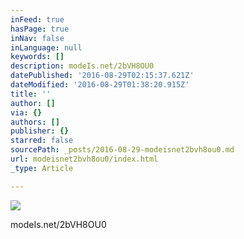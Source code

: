 ```yaml
---
inFeed: true
hasPage: true
inNav: false
inLanguage: null
keywords: []
description: modeIs.net/2bVH8OU0
datePublished: '2016-08-29T02:15:37.621Z'
dateModified: '2016-08-29T01:38:20.915Z'
title: ''
author: []
via: {}
authors: []
publisher: {}
starred: false
sourcePath: _posts/2016-08-29-modeisnet2bvh8ou0.md
url: modeisnet2bvh8ou0/index.html
_type: Article

---
```

![](https://the-grid-user-content.s3-us-west-2.amazonaws.com/d0ac38c9-6139-405d-84f1-e2963a6ef87a.jpg)

modeIs.net/2bVH8OU0